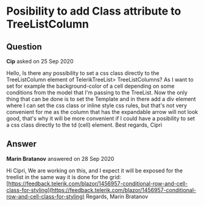# Posibility to add Class attribute to TreeListColumn

## Question

**Cip** asked on 25 Sep 2020

Hello, Is there any possibility to set a css class directly to the TreeListColumn element of TelerikTreeList> TreeListColumns? As I want to set for example the background-color of a cell depending on some conditions from the model that I'm passing to the TreeList. Now the only thing that can be done is to set the Template and in there add a div element where I can set the css class or inline style css rules, but that's not very convenient for me as the column that has the expandable arrow will not look good, that's why it will be more convenient if I could have a posibility to set a css class directly to the td (cell) element. Best regards, Cipri

## Answer

**Marin Bratanov** answered on 28 Sep 2020

Hi Cipri, We are working on this, and I expect it will be exposed for the treelist in the same way it is done for the grid: [https://feedback.telerik.com/blazor/1456957-conditional-row-and-cell-class-for-styling](https://feedback.telerik.com/blazor/1456957-conditional-row-and-cell-class-for-styling) Regards, Marin Bratanov
